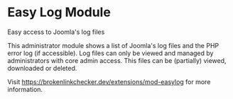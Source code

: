 # Easy Log Module

Easy access to Joomla's log files

This administrator module shows a list of Joomla's log files and the PHP error log (if accessible). Log files can only be viewed and managed by administrators with core admin access. This files can be (partially) viewed, downloaded or deleted.

Visit https://brokenlinkchecker.dev/extensions/mod-easylog for more information.





